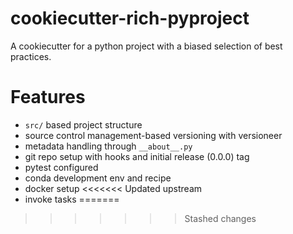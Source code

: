 # cookiecutter-rich-pyproject

A cookiecutter for a python project with a biased selection of best practices.


# Features

- `src/` based project structure
- source control management-based versioning with versioneer
- metadata handling through `__about__.py`
- git repo setup with hooks and initial release (0.0.0) tag
- pytest configured
- conda development env and recipe
- docker setup
<<<<<<< Updated upstream
- invoke tasks
=======

>>>>>>> Stashed changes
